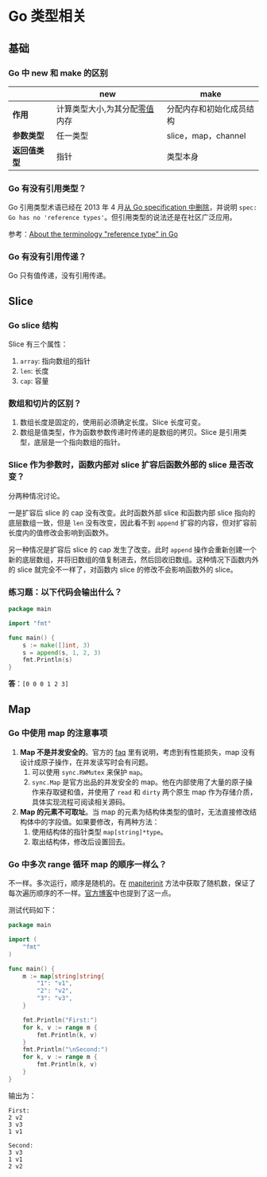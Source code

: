# Go 类型相关

## 基础

### Go 中 new 和 make 的区别

|                | **new**                                                        | **make**                 |
| -------------- | -------------------------------------------------------------- | ------------------------ |
| **作用**       | 计算类型大小,为其分配[零值](https://go.dev/tour/basics/12)内存 | 分配内存和初始化成员结构 |
| **参数类型**   | 任一类型                                                       | slice，map，channel      |
| **返回值类型** | 指针                                                           | 类型本身                 |

### Go 有没有引用类型？

Go 引用类型术语已经在 2013 年 4 月[从 Go specification 中删除](https://github.com/golang/go/commit/b34f0551387fcf043d65cd7d96a0214956578f94)，并说明 `spec: Go has no 'reference types'`。但引用类型的说法还是在社区广泛应用。

参考：[About the terminology "reference type" in Go](https://github.com/go101/go101/wiki/About-the-terminology-%22reference-type%22-in-Go)

### Go 有没有引用传递？

Go 只有值传递，没有引用传递。

## Slice

### Go slice 结构

Slice 有三个属性：

1. `array`: 指向数组的指针
2. `len`: 长度
3. `cap`: 容量

### 数组和切片的区别？

1. 数组长度是固定的，使用前必须确定长度。Slice 长度可变。
2. 数组是值类型，作为函数参数传递时传递的是数组的拷贝。Slice 是引用类型，底层是一个指向数组的指针。

### Slice 作为参数时，函数内部对 slice 扩容后函数外部的 slice 是否改变？

分两种情况讨论。

一是扩容后 slice 的 cap 没有改变。此时函数外部 slice 和函数内部 slice 指向的底层数组一致，但是 `len` 没有改变，因此看不到 `append` 扩容的内容，但对扩容前长度内的值修改会影响到函数外。

另一种情况是扩容后 slice 的 cap 发生了改变。此时 `append` 操作会重新创建一个新的底层数组，并将旧数组的值复制进去，然后回收旧数组。这种情况下函数内外的 slice 就完全不一样了，对函数内 slice 的修改不会影响函数外的 slice。

### 练习题：以下代码会输出什么？

```go
package main

import "fmt"

func main() {
	s := make([]int, 3)
	s = append(s, 1, 2, 3)
	fmt.Println(s)
}
```

**答**：`[0 0 0 1 2 3]`

## Map

### Go 中使用 map 的注意事项

1. **Map 不是并发安全的**。官方的 [faq](https://go.dev/doc/faq#atomic_maps) 里有说明，考虑到有性能损失，map 没有设计成原子操作，在并发读写时会有问题。
   1. 可以使用 `sync.RWMutex` 来保护 `map`。
   2. `sync.Map` 是官方出品的并发安全的 map。他在内部使用了大量的原子操作来存取键和值，并使用了 `read` 和 `dirty` 两个原生 map 作为存储介质，具体实现流程可阅读相关源码。
2. **Map 的元素不可取址**。当 map 的元素为结构体类型的值时，无法直接修改结构体中的字段值。如果要修改，有两种方法：
   1. 使用结构体的指针类型 `map[string]*type`。
   2. 取出结构体，修改后设置回去。

### Go 中多次 range 循环 map 的顺序一样么？

不一样。多次运行，顺序是随机的。在 [mapiterinit](https://github.com/golang/go/blob/8d68b388d4d1debec8d349adac58dd9f1cb03d25/src/runtime/map.go#L816) 方法中获取了随机数，保证了每次遍历顺序的不一样。[官方博客](https://go.dev/blog/maps#iteration-order)中也提到了这一点。

测试代码如下：

```Go
package main

import (
	"fmt"
)

func main() {
	m := map[string]string{
		"1": "v1",
		"2": "v2",
		"3": "v3",
	}

	fmt.Println("First:")
	for k, v := range m {
		fmt.Println(k, v)
	}
	fmt.Println("\nSecond:")
	for k, v := range m {
		fmt.Println(k, v)
	}
}
```

输出为：

```
First:
2 v2
3 v3
1 v1

Second:
3 v3
1 v1
2 v2
```
